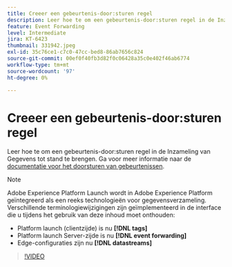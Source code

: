 ```yaml
---
title: Creeer een gebeurtenis-door:sturen regel
description: Leer hoe te om een gebeurtenis-door:sturen regel in de Inzameling van Gegevens tot stand te brengen.
feature: Event Forwarding
level: Intermediate
jira: KT-6423
thumbnail: 331942.jpeg
exl-id: 35c76ce1-c7c0-47cc-bed8-86ab7656c824
source-git-commit: 00ef0f40fb3d82f0c06428a35c0e402f46ab6774
workflow-type: tm+mt
source-wordcount: '97'
ht-degree: 0%

---
```


# Creeer een gebeurtenis-door:sturen regel

Leer hoe te om een gebeurtenis-door:sturen regel in de Inzameling van Gegevens tot stand te brengen. Ga voor meer informatie naar de [documentatie voor het doorsturen van gebeurtenissen](https://experienceleague.adobe.com/docs/experience-platform/tags/event-forwarding/overview.html).

>[!NOTE]
>
>Adobe Experience Platform Launch wordt in Adobe Experience Platform geïntegreerd als een reeks technologieën voor gegevensverzameling. Verschillende terminologiewijzigingen zijn geïmplementeerd in de interface die u tijdens het gebruik van deze inhoud moet onthouden:
>
> * Platform launch (clientzijde) is nu **[!DNL tags]**
> * Platform launch Server-zijde is nu **[!DNL event forwarding]**
> * Edge-configuraties zijn nu **[!DNL datastreams]**

>[!VIDEO](https://video.tv.adobe.com/v/331942?learn=on)

